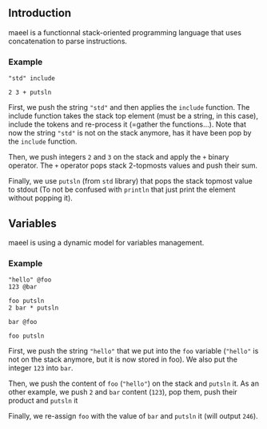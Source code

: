 ## Introduction

maeel is a functionnal stack-oriented programming language that uses concatenation to parse instructions.

### Example

```
"std" include

2 3 + putsln
```

First, we push the string `"std"` and then applies the `include` function. The include function takes the stack top element (must be a string, in this case), include the tokens and re-process it (=gather the functions...). Note that now the string `"std"` is not on the stack anymore, has it have been pop by the `include` function.

Then, we push integers `2` and `3` on the stack and apply the `+` binary operator. The `+` operator pops stack 2-topmosts values and push their sum.

Finally, we use `putsln` (from `std` library) that pops the stack topmost value to stdout (To not be confused with `println` that just print the element without popping it).

## Variables

maeel is using a dynamic model for variables management.

### Example

```
"hello" @foo
123 @bar

foo putsln
2 bar * putsln

bar @foo

foo putsln
```

First, we push the string `"hello"` that we put into the `foo` variable (`"hello"` is not on the stack anymore, but it is now stored in foo). We also put the integer `123` into `bar`.

Then, we push the content of `foo` (`"hello"`) on the stack and `putsln` it.
As an other example, we push `2` and `bar` content (`123`), pop them, push their product and `putsln` it

Finally, we re-assign `foo` with the value of `bar` and `putsln` it (will output `246`).

